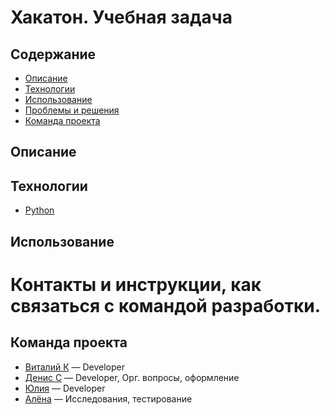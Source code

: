 # Хакатон. Учебная задача
## Содержание
- [Описание](#описание)
- [Технологии](#технологии)
- [Использование](#использование)
- [Проблемы и решения](#возможные-проблемы-и-их-решения)
- [Команда проекта](#команда-проекта)

## Описание


## Технологии
- [Python](https://www.python.org/)

## Использование


# Контакты и инструкции, как связаться с командой разработки.


## Команда проекта
- [Виталий К](https://путь/к/ссылке) — Developer
- [Денис С](https://путь/к/ссылке) — Developer, Орг. вопросы, оформление
- [Юлия](https://путь/к/ссылке) — Developer
- [Алёна](https://путь/к/ссылке) — Исследования, тестирование